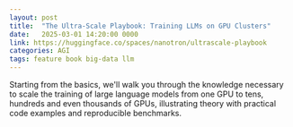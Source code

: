 ```yaml
---
layout: post
title:  "The Ultra-Scale Playbook: Training LLMs on GPU Clusters"
date:   2025-03-01 14:20:00 0000
link: https://huggingface.co/spaces/nanotron/ultrascale-playbook
categories: AGI
tags: feature book big-data llm
---
```


Starting from the basics, we'll walk you through the knowledge necessary to scale the training of large language models from one GPU to tens, hundreds and even thousands of GPUs, illustrating theory with practical code examples and reproducible benchmarks.
